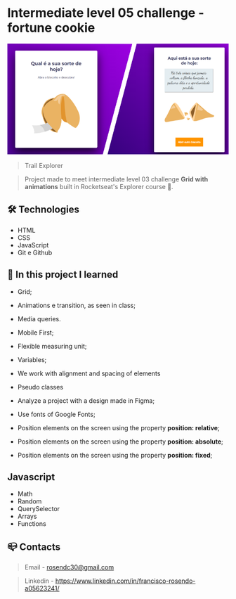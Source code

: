 # Intermediate level 05 challenge - fortune cookie

![preview](.github/preview.png)

> Trail Explorer 

> Project made to meet intermediate level 03 challenge <b>Grid with animations</b> built in Rocketseat's Explorer course :rocket:. 

## :hammer_and_wrench: Technologies

- HTML
- CSS
- JavaScript
- Git e Github

## :nut_and_bolt: In this project I learned

- Grid;
- Animations e transition, as seen in class;
- Media queries.
- Mobile First;
- Flexible measuring unit;
- Variables;


- We work with alignment and spacing of elements

- Pseudo classes

- Analyze a project with a design made in Figma;
- Use fonts of Google Fonts;
- Position elements on the screen using the property <strong>position: relative</strong>;
- Position elements on the screen using the property <strong>position: absolute</strong>;
- Position elements on the screen using the property <strong>position: fixed</strong>;

## Javascript

- Math
- Random
- QuerySelector
- Arrays
- Functions

## :mailbox_closed: Contacts

> Email - rosendc30@gmail.com

> Linkedin - https://www.linkedin.com/in/francisco-rosendo-a05623241/